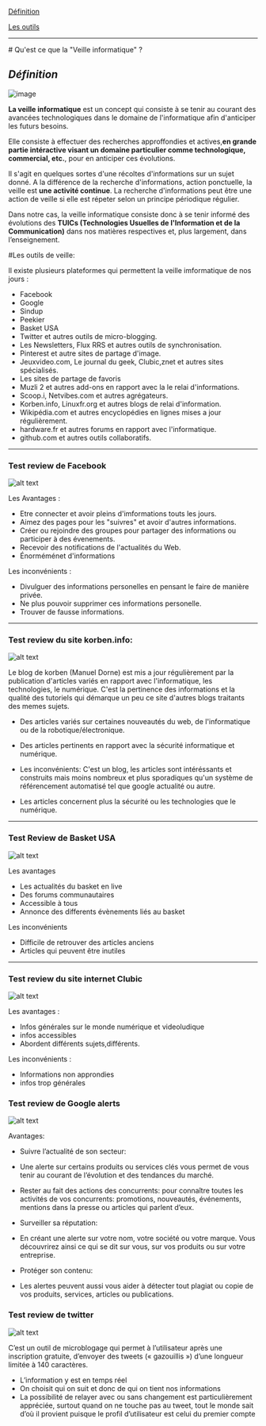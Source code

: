 [Définition](#Définition)

[Les outils](#outils)

---

<a name="Définition">
# Qu'est ce que la "Veille informatique" ?

## *Définition*

![image](https://www.camilleroux.com/wp-content/uploads/2009/09/3602683294_4c9c688bbc-300x300.jpg)

**La veille informatique** est un concept qui consiste à se tenir au courant des avancées technologiques dans le domaine de
l'informatique afin d'anticiper les futurs besoins.

Elle consiste à effectuer des recherches approffondies et actives,**en grande partie intéractive visant un domaine particulier
comme  technologique, commercial, etc.**, pour en anticiper ces évolutions.

Il s'agit en quelques sortes d'une récoltes d'informations sur un sujet donné. A la différence de la recherche d'informations,
action ponctuelle, la veille est **une activité continue**.
La recherche d'informations peut être une action de veille si elle est répeter selon un principe périodique régulier.

Dans notre cas, la veille informatique consiste donc à se tenir informé des évolutions des **TUICs (Technologies Usuelles de
l'Information et de la Communication)** dans nos matières respectives et, plus largement, dans l’enseignement.

<a name="outils">
#Les outils de veille:

Il existe plusieurs plateformes qui permettent la veille imformatique de nos jours :
+ Facebook
+ Google
+ Sindup 
+ Peekier
+ Basket USA 
+ Twitter et autres outils de micro-blogging.
+ Les Newsletters, Flux RRS et autres outils de synchronisation.
+ Pinterest et autre sites de partage d'image.
+ Jeuxvideo.com, Le journal du geek, Clubic,znet et autres sites spécialisés.
+ Les sites de partage de favoris 
+ Muzli 2 et autres add-ons en rapport avec la le relai d'informations. 
+ Scoop.i, Netvibes.com et autres agrégateurs.
+ Korben.info, Linuxfr.org et autres blogs de relai d'information.
+ Wikipédia.com et autres encyclopédies en lignes mises a jour régulièrement.
+ hardware.fr et autres forums en rapport avec l'informatique.
+ github.com et autres outils collaboratifs.

---

### Test review de Facebook

![alt text](https://crunchbase-production-res.cloudinary.com/image/upload/c_pad,h_140,w_140/v1408491700/ypqf483smhnqo0rh6mff.png)

Les Avantages :

+ Etre connecter et avoir pleins d'imformations touts les jours.
+ Aimez des pages pour les "suivres" et avoir d'autres informations.
+ Créer ou rejoindre des groupes pour partager des informations ou participer à des évenements.
+ Recevoir des notifications de l'actualités du Web.
+ Énorméménet d'informations

Les inconvénients :

+ Divulguer des informations personelles en pensant le faire de manière privée.
+ Ne plus pouvoir supprimer ces informations personelle.
+ Trouver de fausse informations.

---

### Test review du site korben.info:

![alt text](http://korben.info/wp-content/themes/korben2013/hab/logo.png)

Le blog de korben (Manuel Dorne) est mis a jour régulièrement par la publication d'articles variés en rapport avec l'informatique, 
les technologies, le numérique. C'est la pertinence des informations et la qualité des tutoriels qui démarque un peu ce site d'autres blogs
traitants des memes sujets.

+ Des articles variés sur certaines nouveautés du web, de l'informatique ou de la robotique/électronique.
+ Des articles pertinents en rapport avec la sécurité informatique et numérique.

+ Les inconvénients: C'est un blog, les articles sont intéréssants et construits mais moins nombreux et plus sporadiques qu'un système
 de référencement automatisé tel que google actualité ou autre.
+ Les articles concernent plus la sécurité ou les technologies que le numérique.

---

### Test Review de Basket USA

![alt text](http://basketball.usjoigny.com/sites/basketball.usjoigny.com/files/images/2014/39/27-9-14_basketusa_usjbasket.jpg)

Les avantages

+ Les actualités du basket en live
+ Des forums communautaires
+ Accessible à tous
+ Annonce des differents évènements liés au basket

Les inconvénients
+ Difficile de retrouver des articles anciens
+ Articles qui peuvent être inutiles

---

  
### Test review du site internet Clubic

![alt text](http://img.clubic.com/04306714-photo-clubic-logo-iphone-android-app-mikeklo.jpg)

Les avantages : 
+ Infos générales sur le monde numérique et videoludique
+ infos accessibles
+ Abordent différents sujets,différents.

Les inconvénients : 
+ Informations non approndies
+ infos trop générales
 
 
### Test review de Google alerts

![alt text](https://s3.amazonaws.com/images.seroundtable.com/google-alerts-1362748933.png)

Avantages:

+ Suivre l’actualité de son secteur: 
+ Une alerte sur certains produits ou services clés vous permet de vous tenir au courant de l’évolution et des tendances du marché.
+ Rester au fait des actions des concurrents: pour connaître toutes les activités de vos concurrents: promotions,  nouveautés,  événements, mentions dans la presse ou articles qui parlent d’eux.
+ Surveiller  sa réputation:
+ En créant une alerte sur votre nom, votre société ou votre marque.  Vous découvrirez ainsi ce qui se dit sur vous, sur vos produits ou   sur votre entreprise.

+ Protéger son contenu:
+ Les alertes peuvent aussi vous aider à détecter tout plagiat ou copie de vos produits, services, articles ou publications.

### Test review de twitter

![alt text](https://cdn1.iconfinder.com/data/icons/logotypes/32/twitter-128.png)

C’est un outil de microblogage qui permet à l’utilisateur après une inscription gratuite, d’envoyer des tweets (« gazouillis ») d’une longueur limitée à 140 caractères.

+ L’information y est en temps réel
+ On choisit qui on suit et donc de qui on tient nos informations
+ La possibilité de relayer avec ou sans changement est particulièrement appréciée, surtout quand on ne touche pas au tweet, tout le       monde sait d’où il provient puisque le profil d’utilisateur est celui du premier compte
 
